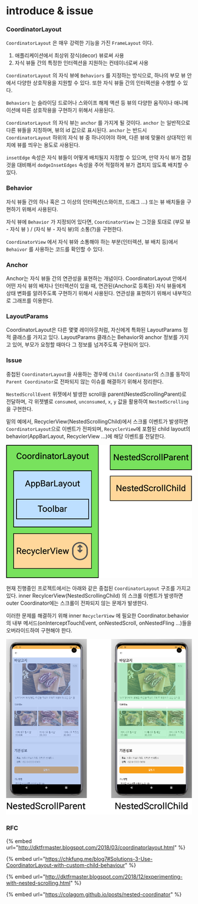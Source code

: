 # introduce & issue

### CoordinatorLayout

`CoordinatorLayout` 은 매우 강력한 기능을 가진 `FrameLayout` 이다.

1. 애플리케이션에서 최상위 장식(decor) 뷰로써 사용
2. 자식 뷰들 간의 특정한 인터렉션을 지원하는 컨테이너로써 사용

`CoordinatorLayout` 의 자식 뷰에 `Behaviors` 를 지정하는 방식으로, 하나의 부모 뷰 안에서 다양한 상호작용을 지원할 수 있다. 또한 자식 뷰들 간의 인터렉션을 수행할 수 있다.

`Behaviors` 는 슬라이딩 드로어나 스와이프 해제 액션 등 뷰의 다양한 움직이나 애니메이션에 따른 상호작용을 구현하기 위해서 사용된다.

`CoordinatorLayout` 의 자식 뷰는 `anchor` 를 가지게 될 것이다. `anchor` 는 일반적으로 다른 뷰들을 지칭하며, 뷰의 id 값으로 표시된다. `anchor` 는 반드시 `CoordinatorLayout` 하위의 자식 뷰 중 하나이어야 하며, 다른 뷰에 맞물러 상대적인 위치에 뷰를 띄우는 용도로 사용된다.

`insetEdge` 속성은 자식 뷰들이 어떻게 배치될지 지정할 수 있으며, 만약 자식 뷰가 겹칠 것을 대비해서 `dodgeInsetEdges` 속성을 주어 적절하게 뷰가 겹치지 않도록 배치할 수 있다.

### Behavior

자식 뷰들 간의 하나 혹은 그 이상의 인터렉션(스와이프, 드래그 ...) 또는 뷰 배치들을 구현하기 위해서 사용된다.

자식 뷰에 `Behavior` 가 지정되어 있다면, `CoordinatorView` 는 그것을 토대로 (부모 뷰 - 자식 뷰 ) / (자식 뷰 - 자식 뷰)의 소통(?)을 구현한다.

`CoordinatorView` 에서 자식 뷰와 소통해야 하는 부분(인터렉션, 뷰 배치 등)에서 `Behaivor` 를 사용하는 코드를 확인할 수 있다.

### Anchor

Anchor는 자식 뷰들 간의 연관성을 표현하는 개념이다. CoordinatorLayout 안에서 어떤 자식 뷰의 배치나 인터렉션이 있을 때, 연관된(Anchor로 등록된) 자식 뷰들에게 상태 변화를 알려주도록 구현하기 위해서 사용된다. 연관성을 표현하기 위해서 내부적으로 그래프를 이용한다.

### LayoutParams

CoordinatorLayout은 다른 몇몇 레이아웃처럼, 자신에게 특화된 LayoutParams 정적 클래스를 가지고 있다. LayoutParams 클래스는 Behavior와 anchor 정보를 가지고 있어, 부모가 요청할 때마다 그 정보를 넘겨주도록 구현되어 있다.



### Issue

중첩된 `CoordinatorLayout`을 사용하는 경우에 `Child Coordinator`의 스크롤 동작이 `Parent Coordinator`로 전파되지 않는 이슈를 해결하기 위해서 정리한다.

`NestedScrollEvent` 위젯에서 발생한 scroll을 parent(NestedScrollingParent)로 전달하며, 각 위젯별로 `consumed`, `unconsumed`, `x`, `y` 값을 활용하여 `NestedScrolling`을 구현한다.

밑의 예에서, RecyclerView(NestedScrollingChild)에서 스크롤 이벤트가 발생하면 `CoordinatorLayout`으로 이벤트가 전파되며, `RecyclerView`에 포함된 child layout의 behavior(AppBarLayout, RecyclerView ...)에 해당 이벤트를 전달한다.

![](../../../.gitbook/assets/Untitled.png)

현재 진행중인 프로젝트에서는 아래와 같은 중첩된 `CoordinatorLayout` 구조를 가지고 있다. inner RecylcerView(NestedScrollingChild) 의 스크롤 이벤트가 발생하면 outer Coordinator에는 스크롤이 전파되지 않는 문제가 발생한다.

이러한 문제를 해결하기 위해 inner `RecyclerView` 에 필요한 Coordinator.behavior의 내부 메서드(onInterceptTouchEvent, onNestedScroll, onNestedFling ...)들을 오버라이드하여 구현해야 한다.&#x20;

![](<../../../.gitbook/assets/Untitled (1) (1) (1).png>)

### RFC

{% embed url="http://dktfrmaster.blogspot.com/2018/03/coordinatorlayout.html" %}

{% embed url="https://chkfung.me/blog7#Solutions-3-Use-CoordinatorLayout-with-custom-child-behaviour" %}

{% embed url="http://dktfrmaster.blogspot.com/2018/12/experimenting-with-nested-scrolling.html" %}

{% embed url="https://colagom.github.io/posts/nested-coordinator" %}
